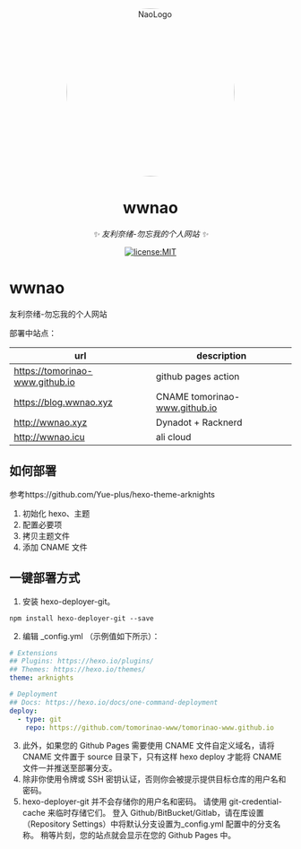 <div align="center">
  <a href="https://github.com/tomorinao-www">
    <img src="https://avatars.githubusercontent.com/u/53679884" 
    width="300" alt="NaoLogo" 
    style="border-radius: 50%; object-fit: cover;">
  </a>
  <br>

</div>

<div align="center">

# wwnao

_✨ 友利奈绪-勿忘我的个人网站 ✨_

<a href="https://github.com/tomorinao-www/naotool/blob/main/LICENSE">
  <img src="https://img.shields.io/github/license/tomorinao-www/naotool.svg" alt="license:MIT">
</a>

</div>

# wwnao

友利奈绪-勿忘我的个人网站

部署中站点：

| url                             | description                   |
| ------------------------------- | ----------------------------- |
| https://tomorinao-www.github.io | github pages action           |
| https://blog.wwnao.xyz          | CNAME tomorinao-www.github.io |
| http://wwnao.xyz                | Dynadot + Racknerd            |
| http://wwnao.icu                | ali cloud                     |

## 如何部署

参考https://github.com/Yue-plus/hexo-theme-arknights

1. 初始化 hexo、主题
2. 配置必要项
3. 拷贝主题文件
4. 添加 CNAME 文件

## 一键部署方式

1. 安装 hexo-deployer-git。

```
npm install hexo-deployer-git --save
```

2. 编辑 \_config.yml （示例值如下所示）：

```yml
# Extensions
## Plugins: https://hexo.io/plugins/
## Themes: https://hexo.io/themes/
theme: arknights

# Deployment
## Docs: https://hexo.io/docs/one-command-deployment
deploy:
  - type: git
    repo: https://github.com/tomorinao-www/tomorinao-www.github.io
```

3. 此外，如果您的 Github Pages 需要使用 CNAME 文件自定义域名，请将 CNAME 文件置于 source 目录下，只有这样 hexo deploy 才能将 CNAME 文件一并推送至部署分支。
4. 除非你使用令牌或 SSH 密钥认证，否则你会被提示提供目标仓库的用户名和密码。
5. hexo-deployer-git 并不会存储你的用户名和密码。 请使用 git-credential-cache 来临时存储它们。
   登入 Github/BitBucket/Gitlab，请在库设置（Repository Settings）中将默认分支设置为\_config.yml 配置中的分支名称。 稍等片刻，您的站点就会显示在您的 Github Pages 中。
